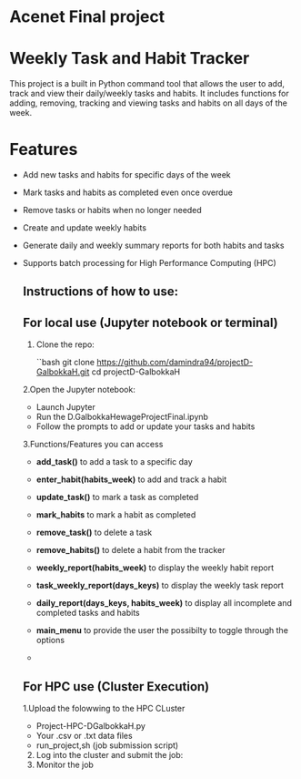# Acenet Final project
# Weekly Task and Habit Tracker
This project is a built in Python command tool that allows the user to add, track and view their daily/weekly tasks and habits.
It includes functions for adding, removing, tracking and viewing tasks and habits on all days of the week.
# Features
- Add new tasks and habits for specific days of the week
- Mark tasks and habits as completed even once overdue
- Remove tasks or habits when no longer needed
- Create and update weekly habits
- Generate daily and weekly summary reports for both habits and tasks
- Supports batch processing for High Performance Computing (HPC)


  ## Instructions of how to use:
  ## For local use (Jupyter notebook or terminal)
  1. Clone the repo:
     
     ``bash
     git clone https://github.com/damindra94/projectD-GalbokkaH.git
     cd projectD-GalbokkaH
     
  2.Open the Jupyter notebook:
  
    * Launch Jupyter
    * Run the D.GalbokkaHewageProjectFinal.ipynb
    * Follow the prompts to add or update your tasks and habits
 
  3.Functions/Features you can access

    * **add_task()** to add a task to a specific day
    * **enter_habit(habits_week)** to add and track a habit
    * **update_task()** to mark a task as completed
    * **mark_habits** to mark a habit as completed
    * **remove_task()** to delete a task
    * **remove_habits()** to delete a habit from the tracker
    * **weekly_report(habits_week)** to display the weekly habit report
    * **task_weekly_report(days_keys)** to display the weekly task report
    * **daily_report(days_keys, habits_week)** to display all incomplete and completed tasks and habits
    * **main_menu** to provide the user the possibilty to toggle through the options
 
    * 
  ## For HPC use (Cluster Execution)
  1.Upload the folowwing to the HPC CLuster
   * Project-HPC-DGalbokkaH.py
   * Your .csv or .txt data files
   * run_project,sh (job submission script)
  
  2. Log into the cluster and submit the job:
  3. Monitor the job
     










    
     
